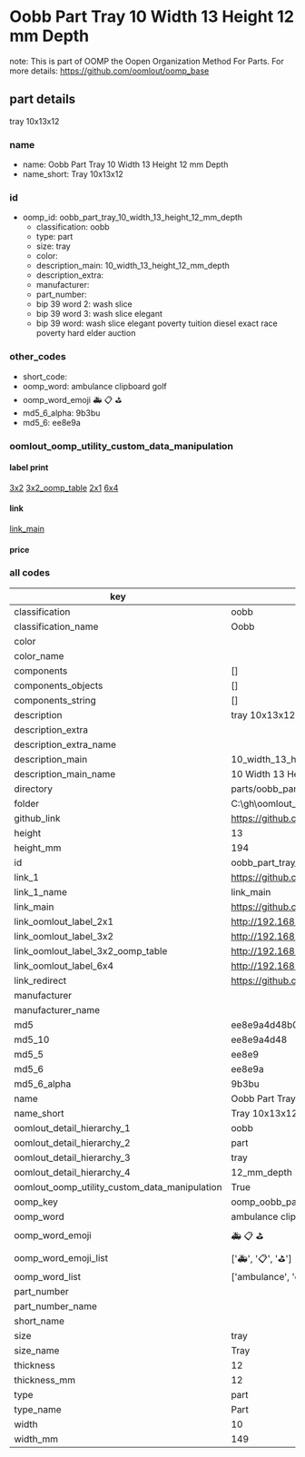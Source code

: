 # Oobb Part Tray 10 Width 13 Height 12 mm Depth  

note: This is part of OOMP the Oopen Organization Method For Parts. For more details: https://github.com/oomlout/oomp_base

##  part details
  



tray 10x13x12



### name
* name: Oobb Part Tray 10 Width 13 Height 12 mm Depth
* name_short: Tray 10x13x12 
### id
* oomp_id: oobb_part_tray_10_width_13_height_12_mm_depth
  * classification: oobb
  * type: part
  * size: tray
  * color: 
  * description_main: 10_width_13_height_12_mm_depth
  * description_extra: 
  * manufacturer: 
  * part_number: 
  * bip 39 word 2: wash slice
  * bip 39 word 3: wash slice elegant
  * bip 39 word: wash slice elegant poverty tuition diesel exact race poverty hard elder auction

### other_codes
* short_code: 
* oomp_word: ambulance clipboard golf
* oomp_word_emoji :ambulance: :clipboard: :golf:
* md5_6_alpha: 9b3bu
* md5_6: ee8e9a






### oomlout_oomp_utility_custom_data_manipulation
#### label print
[3x2](http://192.168.1.245:1112/?label=oomp%209b3bu)
[3x2_oomp_table](http://192.168.1.108:1112/?label=oomp%209b3bu)
[2x1](http://192.168.1.242:1112/?label=oomp%209b3bu)
[6x4](http://192.168.1.55:1112/?label=oomp%209b3bu)    

#### link

[link_main](https://github.com/oomlout/oomlout_oobb_version_4_generated_parts/tree/main/navigation_oomp/oobb/part/tray/10_width_13_height_12_mm_depth/part)                              

#### price







### all codes 
| key | value |  
| --- | --- |  
| classification | oobb |  
| classification_name | Oobb |  
| color |  |  
| color_name |  |  
| components | [] |  
| components_objects | [] |  
| components_string | [] |  
| description | tray 10x13x12 |  
| description_extra |  |  
| description_extra_name |  |  
| description_main | 10_width_13_height_12_mm_depth |  
| description_main_name | 10 Width 13 Height 12 mm Depth |  
| directory | parts/oobb_part_tray_10_width_13_height_12_mm_depth |  
| folder | C:\gh\oomlout_oobb_version_4_generated_parts\parts\oobb_part_tray_10_width_13_height_12_mm_depth |  
| github_link | https://github.com/oomlout/oomlout_oomp_part_src/tree/main/parts/oobb_part_tray_10_width_13_height_12_mm_depth |  
| height | 13 |  
| height_mm | 194 |  
| id | oobb_part_tray_10_width_13_height_12_mm_depth |  
| link_1 | https://github.com/oomlout/oomlout_oobb_version_4_generated_parts/tree/main/navigation_oomp/oobb/part/tray/10_width_13_height_12_mm_depth/part |  
| link_1_name | link_main |  
| link_main | https://github.com/oomlout/oomlout_oobb_version_4_generated_parts/tree/main/navigation_oomp/oobb/part/tray/10_width_13_height_12_mm_depth/part |  
| link_oomlout_label_2x1 | http://192.168.1.242:1112/?label=oomp%209b3bu |  
| link_oomlout_label_3x2 | http://192.168.1.245:1112/?label=oomp%209b3bu |  
| link_oomlout_label_3x2_oomp_table | http://192.168.1.108:1112/?label=oomp%209b3bu |  
| link_oomlout_label_6x4 | http://192.168.1.55:1112/?label=oomp%209b3bu |  
| link_redirect | https://github.com/oomlout/oomlout_oobb_version_4_generated_parts/tree/main/parts/oobb_tray_10_13_12 |  
| manufacturer |  |  
| manufacturer_name |  |  
| md5 | ee8e9a4d48b069c8f6751a908f32dfbb |  
| md5_10 | ee8e9a4d48 |  
| md5_5 | ee8e9 |  
| md5_6 | ee8e9a |  
| md5_6_alpha | 9b3bu |  
| name | Oobb Part Tray 10 Width 13 Height 12 mm Depth |  
| name_short | Tray 10x13x12  |  
| oomlout_detail_hierarchy_1 | oobb |  
| oomlout_detail_hierarchy_2 | part |  
| oomlout_detail_hierarchy_3 | tray |  
| oomlout_detail_hierarchy_4 | 12_mm_depth |  
| oomlout_oomp_utility_custom_data_manipulation | True |  
| oomp_key | oomp_oobb_part_tray_10_width_13_height_12_mm_depth |  
| oomp_word | ambulance clipboard golf |  
| oomp_word_emoji | :ambulance: :clipboard: :golf: |  
| oomp_word_emoji_list | [':ambulance:', ':clipboard:', ':golf:'] |  
| oomp_word_list | ['ambulance', 'clipboard', 'golf'] |  
| part_number |  |  
| part_number_name |  |  
| short_name |  |  
| size | tray |  
| size_name | Tray |  
| thickness | 12 |  
| thickness_mm | 12 |  
| type | part |  
| type_name | Part |  
| width | 10 |  
| width_mm | 149 |  
